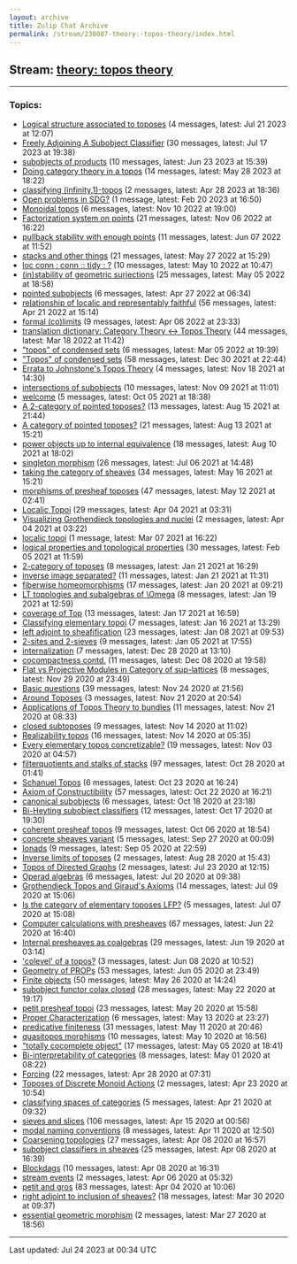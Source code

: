 ```yaml
---
layout: archive
title: Zulip Chat Archive
permalink: /stream/230087-theory:-topos-theory/index.html
---
```


## Stream: [theory: topos theory](https://mattecapu.github.io/ct-zulip-archive/stream/230087-theory:-topos-theory/index.html)
---

### Topics:

* [Logical structure associated to toposes](topic/topic_Logical.20structure.20associated.20to.20toposes.html) (4 messages, latest: Jul 21 2023 at 12:07)
* [Freely Adjoining A Subobject Classifier](topic/topic_Freely.20Adjoining.20A.20Subobject.20Classifier.html) (30 messages, latest: Jul 17 2023 at 19:38)
* [subobjects of products](topic/topic_subobjects.20of.20products.html) (10 messages, latest: Jun 23 2023 at 15:39)
* [Doing category theory in a topos](topic/topic_Doing.20category.20theory.20in.20a.20topos.html) (14 messages, latest: May 28 2023 at 18:22)
* [classifying (infinity,1)-topos](topic/topic_classifying.20(infinity.2C1)-topos.html) (2 messages, latest: Apr 28 2023 at 18:36)
* [Open problems in SDG?](topic/topic_Open.20problems.20in.20SDG.3F.html) (1 message, latest: Feb 20 2023 at 16:50)
* [Monoidal topos](topic/topic_Monoidal.20topos.html) (6 messages, latest: Nov 10 2022 at 19:00)
* [Factorization system on points](topic/topic_Factorization.20system.20on.20points.html) (21 messages, latest: Nov 06 2022 at 16:22)
* [pullback stability with enough points](topic/topic_pullback.20stability.20with.20enough.20points.html) (11 messages, latest: Jun 07 2022 at 11:52)
* [stacks and other things](topic/topic_stacks.20and.20other.20things.html) (21 messages, latest: May 27 2022 at 15:29)
* [loc conn : conn :: tidy : ?](topic/topic_loc.20conn.20.3A.20conn.20.3A.3A.20tidy.20.3A.20.3F.html) (10 messages, latest: May 10 2022 at 10:47)
* [(in)stability of geometric surjections](topic/topic_(in)stability.20of.20geometric.20surjections.html) (25 messages, latest: May 05 2022 at 18:58)
* [pointed subobjects](topic/topic_pointed.20subobjects.html) (6 messages, latest: Apr 27 2022 at 06:34)
* [relationship of localic and representably faithful](topic/topic_relationship.20of.20localic.20and.20representably.20faithful.html) (56 messages, latest: Apr 21 2022 at 15:14)
* [formal (co)limits](topic/topic_formal.20(co)limits.html) (9 messages, latest: Apr 06 2022 at 23:33)
* [translation dictionary: Category Theory ↔ Topos Theory](topic/topic_translation.20dictionary.3A.20Category.20Theory.20.E2.86.94.20Topos.20Theory.html) (44 messages, latest: Mar 18 2022 at 11:42)
* ["topos" of condensed sets](topic/topic_.22topos.22.20of.20condensed.20sets.html) (6 messages, latest: Mar 05 2022 at 19:39)
* ["Topos" of condensed sets](topic/topic_.22Topos.22.20of.20condensed.20sets.html) (58 messages, latest: Dec 30 2021 at 22:44)
* [Errata to Johnstone's Topos Theory](topic/topic_Errata.20to.20Johnstone's.20Topos.20Theory.html) (4 messages, latest: Nov 18 2021 at 14:30)
* [intersections of subobjects](topic/topic_intersections.20of.20subobjects.html) (10 messages, latest: Nov 09 2021 at 11:01)
* [welcome](topic/topic_welcome.html) (5 messages, latest: Oct 05 2021 at 18:38)
* [A 2-category of pointed toposes?](topic/topic_A.202-category.20of.20pointed.20toposes.3F.html) (13 messages, latest: Aug 15 2021 at 21:44)
* [A category of pointed toposes?](topic/topic_A.20category.20of.20pointed.20toposes.3F.html) (21 messages, latest: Aug 13 2021 at 15:21)
* [power objects up to internal equivalence](topic/topic_power.20objects.20up.20to.20internal.20equivalence.html) (18 messages, latest: Aug 10 2021 at 18:02)
* [singleton morphism](topic/topic_singleton.20morphism.html) (26 messages, latest: Jul 06 2021 at 14:48)
* [taking the category of sheaves](topic/topic_taking.20the.20category.20of.20sheaves.html) (34 messages, latest: May 16 2021 at 15:21)
* [morphisms of presheaf toposes](topic/topic_morphisms.20of.20presheaf.20toposes.html) (47 messages, latest: May 12 2021 at 02:41)
* [Localic Topoi](topic/topic_Localic.20Topoi.html) (29 messages, latest: Apr 04 2021 at 03:31)
* [Visualizing Grothendieck topologies and nuclei](topic/topic_Visualizing.20Grothendieck.20topologies.20and.20nuclei.html) (2 messages, latest: Apr 04 2021 at 03:22)
* [localic topoi](topic/topic_localic.20topoi.html) (1 message, latest: Mar 07 2021 at 16:22)
* [logical properties and topological properties](topic/topic_logical.20properties.20and.20topological.20properties.html) (30 messages, latest: Feb 05 2021 at 11:59)
* [2-category of toposes](topic/topic_2-category.20of.20toposes.html) (8 messages, latest: Jan 21 2021 at 16:29)
* [inverse image separated?](topic/topic_inverse.20image.20separated.3F.html) (11 messages, latest: Jan 21 2021 at 11:31)
* [fiberwise homeomorphisms](topic/topic_fiberwise.20homeomorphisms.html) (17 messages, latest: Jan 20 2021 at 09:21)
* [LT topologies and subalgebras of \Omega](topic/topic_LT.20topologies.20and.20subalgebras.20of.20.5COmega.html) (8 messages, latest: Jan 19 2021 at 12:59)
* [coverage of Top](topic/topic_coverage.20of.20Top.html) (13 messages, latest: Jan 17 2021 at 16:59)
* [Classifying elementary topoi](topic/topic_Classifying.20elementary.20topoi.html) (7 messages, latest: Jan 16 2021 at 13:29)
* [left adjoint to sheafification](topic/topic_left.20adjoint.20to.20sheafification.html) (23 messages, latest: Jan 08 2021 at 09:53)
* [2-sites and 2-sieves](topic/topic_2-sites.20and.202-sieves.html) (9 messages, latest: Jan 05 2021 at 17:55)
* [internalization](topic/topic_internalization.html) (7 messages, latest: Dec 28 2020 at 13:10)
* [cocompactness contd.](topic/topic_cocompactness.20contd.2E.html) (11 messages, latest: Dec 08 2020 at 19:58)
* [Flat vs Projective Modules in Category of sup-lattices](topic/topic_Flat.20vs.20Projective.20Modules.20in.20Category.20of.20sup-lattices.html) (8 messages, latest: Nov 29 2020 at 23:49)
* [Basic questions](topic/topic_Basic.20questions.html) (39 messages, latest: Nov 24 2020 at 21:56)
* [Around Toposes](topic/topic_Around.20Toposes.html) (3 messages, latest: Nov 21 2020 at 20:54)
* [Applications of Topos Theory to bundles](topic/topic_Applications.20of.20Topos.20Theory.20to.20bundles.html) (11 messages, latest: Nov 21 2020 at 08:33)
* [closed subtoposes](topic/topic_closed.20subtoposes.html) (9 messages, latest: Nov 14 2020 at 11:02)
* [Realizability topos](topic/topic_Realizability.20topos.html) (16 messages, latest: Nov 14 2020 at 05:35)
* [Every elementary topos concretizable?](topic/topic_Every.20elementary.20topos.20concretizable.3F.html) (19 messages, latest: Nov 03 2020 at 04:57)
* [filterquotients and stalks of stacks](topic/topic_filterquotients.20and.20stalks.20of.20stacks.html) (97 messages, latest: Oct 28 2020 at 01:41)
* [Schanuel Topos](topic/topic_Schanuel.20Topos.html) (6 messages, latest: Oct 23 2020 at 16:24)
* [Axiom of Constructibility](topic/topic_Axiom.20of.20Constructibility.html) (57 messages, latest: Oct 22 2020 at 16:21)
* [canonical subobjects](topic/topic_canonical.20subobjects.html) (6 messages, latest: Oct 18 2020 at 23:18)
* [Bi-Heyting subobject classifiers](topic/topic_Bi-Heyting.20subobject.20classifiers.html) (12 messages, latest: Oct 17 2020 at 19:30)
* [coherent presheaf topos](topic/topic_coherent.20presheaf.20topos.html) (9 messages, latest: Oct 06 2020 at 18:54)
* [concrete sheaves variant](topic/topic_concrete.20sheaves.20variant.html) (5 messages, latest: Sep 27 2020 at 00:09)
* [Ionads](topic/topic_Ionads.html) (9 messages, latest: Sep 05 2020 at 22:59)
* [Inverse limits of toposes](topic/topic_Inverse.20limits.20of.20toposes.html) (2 messages, latest: Aug 28 2020 at 15:43)
* [Topos of Directed Graphs](topic/topic_Topos.20of.20Directed.20Graphs.html) (2 messages, latest: Jul 23 2020 at 12:15)
* [Operad algebras](topic/topic_Operad.20algebras.html) (6 messages, latest: Jul 20 2020 at 09:38)
* [Grothendieck Topos and Giraud's Axioms](topic/topic_Grothendieck.20Topos.20and.20Giraud's.20Axioms.html) (14 messages, latest: Jul 09 2020 at 15:06)
* [Is the category of elementary toposes LFP?](topic/topic_Is.20the.20category.20of.20elementary.20toposes.20LFP.3F.html) (5 messages, latest: Jul 07 2020 at 15:08)
* [Computer calculations with presheaves](topic/topic_Computer.20calculations.20with.20presheaves.html) (67 messages, latest: Jun 22 2020 at 16:40)
* [Internal presheaves as coalgebras](topic/topic_Internal.20presheaves.20as.20coalgebras.html) (29 messages, latest: Jun 19 2020 at 03:14)
* ['colevel' of a topos?](topic/topic_'colevel'.20of.20a.20topos.3F.html) (3 messages, latest: Jun 08 2020 at 10:52)
* [Geometry of PROPs](topic/topic_Geometry.20of.20PROPs.html) (53 messages, latest: Jun 05 2020 at 23:49)
* [Finite objects](topic/topic_Finite.20objects.html) (50 messages, latest: May 26 2020 at 14:24)
* [subobject functor colax closed](topic/topic_subobject.20functor.20colax.20closed.html) (28 messages, latest: May 22 2020 at 19:17)
* [petit presheaf topoi](topic/topic_petit.20presheaf.20topoi.html) (23 messages, latest: May 20 2020 at 15:58)
* [Proper Characterization](topic/topic_Proper.20Characterization.html) (6 messages, latest: May 13 2020 at 23:27)
* [predicative finiteness](topic/topic_predicative.20finiteness.html) (31 messages, latest: May 11 2020 at 20:46)
* [quasitopos morphisms](topic/topic_quasitopos.20morphisms.html) (10 messages, latest: May 10 2020 at 16:56)
* ["totally cocomplete object"](topic/topic_.22totally.20cocomplete.20object.22.html) (17 messages, latest: May 05 2020 at 18:41)
* [Bi-interpretability of categories](topic/topic_Bi-interpretability.20of.20categories.html) (8 messages, latest: May 01 2020 at 08:22)
* [Forcing](topic/topic_Forcing.html) (22 messages, latest: Apr 28 2020 at 07:31)
* [Toposes of Discrete Monoid Actions](topic/topic_Toposes.20of.20Discrete.20Monoid.20Actions.html) (2 messages, latest: Apr 23 2020 at 10:54)
* [classifying spaces of categories](topic/topic_classifying.20spaces.20of.20categories.html) (5 messages, latest: Apr 21 2020 at 09:32)
* [sieves and slices](topic/topic_sieves.20and.20slices.html) (106 messages, latest: Apr 15 2020 at 00:56)
* [modal naming conventions](topic/topic_modal.20naming.20conventions.html) (8 messages, latest: Apr 11 2020 at 12:50)
* [Coarsening topologies](topic/topic_Coarsening.20topologies.html) (27 messages, latest: Apr 08 2020 at 16:57)
* [subobject classifiers in sheaves](topic/topic_subobject.20classifiers.20in.20sheaves.html) (25 messages, latest: Apr 08 2020 at 16:39)
* [Blockdags](topic/topic_Blockdags.html) (10 messages, latest: Apr 08 2020 at 16:31)
* [stream events](topic/topic_stream.20events.html) (2 messages, latest: Apr 06 2020 at 05:32)
* [petit and gros](topic/topic_petit.20and.20gros.html) (83 messages, latest: Apr 04 2020 at 10:06)
* [right adjoint to inclusion of sheaves?](topic/topic_right.20adjoint.20to.20inclusion.20of.20sheaves.3F.html) (18 messages, latest: Mar 30 2020 at 09:37)
* [essential geometric morphism](topic/topic_essential.20geometric.20morphism.html) (2 messages, latest: Mar 27 2020 at 18:56)

<hr><p>Last updated: Jul 24 2023 at 00:34 UTC</p>